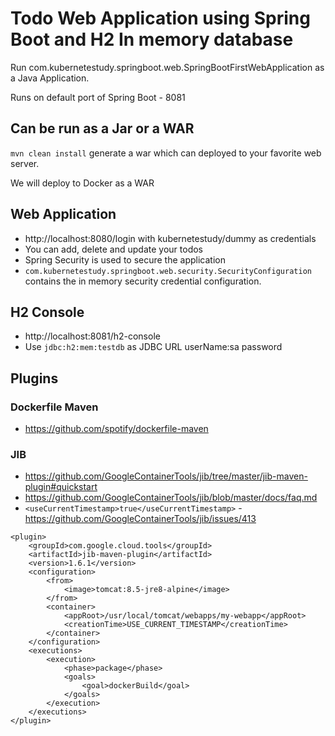 # Todo Web Application using Spring Boot and H2 In memory database

Run com.kubernetestudy.springboot.web.SpringBootFirstWebApplication as a Java Application.

Runs on default port of Spring Boot - 8081

## Can be run as a Jar or a WAR

`mvn clean install` generate a war which can deployed to your favorite web server.

We will deploy to Docker as a WAR

## Web Application

- http://localhost:8080/login with kubernetestudy/dummy as credentials
- You can add, delete and update your todos
- Spring Security is used to secure the application
- `com.kubernetestudy.springboot.web.security.SecurityConfiguration` contains the in memory security credential configuration.

## H2 Console

- http://localhost:8081/h2-console
- Use `jdbc:h2:mem:testdb` as JDBC URL 
userName:sa
password

## Plugins

### Dockerfile Maven

- https://github.com/spotify/dockerfile-maven

### JIB

- https://github.com/GoogleContainerTools/jib/tree/master/jib-maven-plugin#quickstart
- https://github.com/GoogleContainerTools/jib/blob/master/docs/faq.md
- `<useCurrentTimestamp>true</useCurrentTimestamp>` - https://github.com/GoogleContainerTools/jib/issues/413 

```
<plugin>
	<groupId>com.google.cloud.tools</groupId>
	<artifactId>jib-maven-plugin</artifactId>
	<version>1.6.1</version>
	<configuration>
		<from>
			<image>tomcat:8.5-jre8-alpine</image>
		</from>
		<container>
			<appRoot>/usr/local/tomcat/webapps/my-webapp</appRoot>
			<creationTime>USE_CURRENT_TIMESTAMP</creationTime>
		</container>
	</configuration>
	<executions>
		<execution>
			<phase>package</phase>
			<goals>
				<goal>dockerBuild</goal>
			</goals>
		</execution>
	</executions>
</plugin>
```